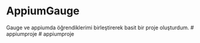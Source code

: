 # AppiumGauge

Gauge ve appiumda öğrendiklerimi birleştirerek basit bir proje oluşturdum.
#   a p p i u m p r o j e  
 #   a p p i u m p r o j e  
 